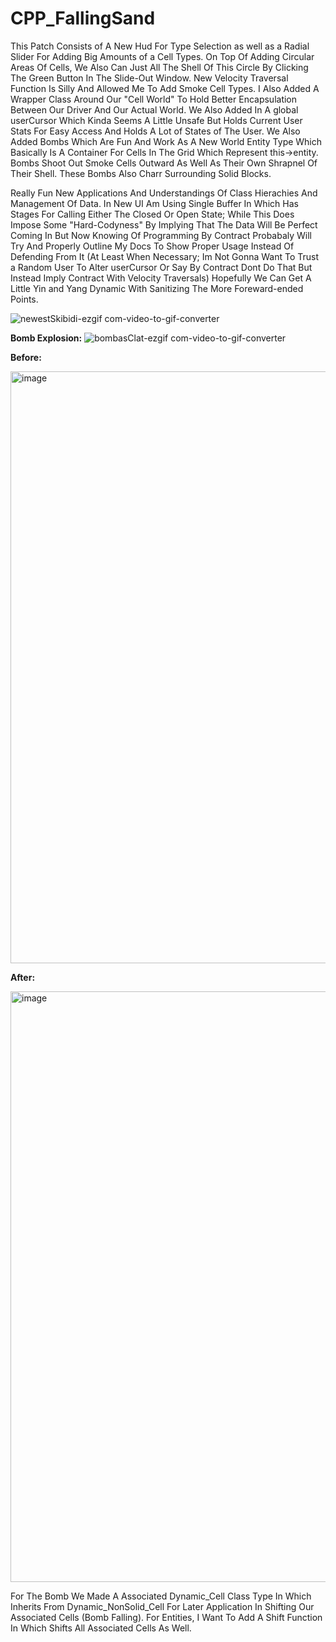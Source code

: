 # CPP_FallingSand
This Patch Consists of A New Hud For Type Selection as well as a Radial Slider For Adding Big Amounts of a Cell Types. On Top Of Adding Circular Areas Of Cells, We Also Can Just All The Shell Of This Circle By Clicking The Green Button In The Slide-Out Window. New Velocity Traversal Function Is Silly And Allowed Me To Add Smoke Cell Types. I Also Added A Wrapper Class Around Our "Cell World" To Hold Better
Encapsulation Between Our Driver And Our Actual World. We Also Added In A global userCursor Which Kinda Seems A Little Unsafe But Holds Current User Stats For Easy Access And Holds A Lot of States of The User. We Also Added Bombs Which Are Fun And Work As A New World Entity
Type Which Basically Is A Container For Cells In The Grid Which Represent this->entity. Bombs Shoot Out Smoke Cells Outward As Well As Their Own Shrapnel Of Their Shell. These Bombs Also Charr Surrounding Solid Blocks.

Really Fun New Applications And Understandings Of Class Hierachies And Management Of Data. In New UI Am Using Single Buffer In Which Has Stages For Calling Either The Closed Or Open State; While This Does Impose Some "Hard-Codyness" By Implying That The Data Will Be Perfect Coming
In But Now Knowing Of Programming By Contract Probabaly Will Try And Properly Outline My Docs To Show Proper Usage Instead Of Defending From It (At Least When Necessary; Im Not Gonna Want To Trust a Random User To Alter userCursor Or Say By Contract Dont Do That But Instead
Imply Contract With Velocity Traversals) Hopefully We Can Get A Little Yin and Yang Dynamic With Sanitizing The More Foreward-ended Points.

![newestSkibidi-ezgif com-video-to-gif-converter](https://github.com/Kingerthanu/CPP_FallingSand/assets/76754592/88d59e83-b18b-47e9-902e-5be9db8239ce)

**Bomb Explosion:**
![bombasClat-ezgif com-video-to-gif-converter](https://github.com/Kingerthanu/CPP_FallingSand/assets/76754592/aec9599a-c353-40eb-b95d-4fe445b3a5c9)


**Before:**

<img width="947" alt="image" src="https://github.com/Kingerthanu/CPP_FallingSand/assets/76754592/917f414f-a4e9-453f-b6e9-780d7103c7cc">

**After:**

<img width="945" alt="image" src="https://github.com/Kingerthanu/CPP_FallingSand/assets/76754592/f1dfb5c1-b987-4e3d-8f90-d9edb1c052e9">


For The Bomb We Made A Associated Dynamic_Cell Class Type In Which Inherits From Dynamic_NonSolid_Cell For Later Application In Shifting Our Associated Cells (Bomb Falling). For Entities, I Want To Add A Shift Function In Which Shifts All Associated Cells As Well.

